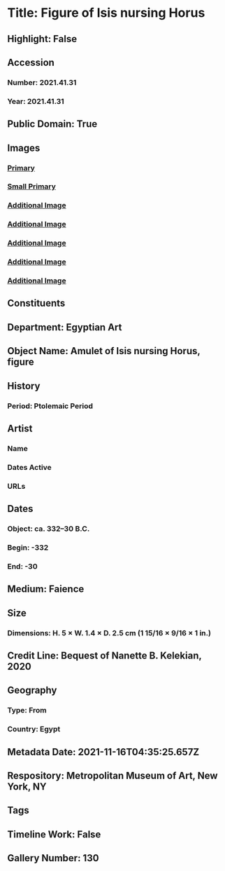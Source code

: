 # Title: Figure of Isis nursing Horus
## Highlight: False
## Accession
### Number: 2021.41.31
### Year: 2021.41.31
## Public Domain: True
## Images
### [Primary](https://images.metmuseum.org/CRDImages/eg/original/LC-2021_41_31_EGDP031962.jpg)
### [Small Primary](https://images.metmuseum.org/CRDImages/eg/web-large/LC-2021_41_31_EGDP031962.jpg)
### [Additional Image](https://images.metmuseum.org/CRDImages/eg/original/LC-2021_41_31_EGDP031967.jpg)
### [Additional Image](https://images.metmuseum.org/CRDImages/eg/original/LC-2021_41_31_EGDP031963.jpg)
### [Additional Image](https://images.metmuseum.org/CRDImages/eg/original/LC-2021_41_31_EGDP031965.jpg)
### [Additional Image](https://images.metmuseum.org/CRDImages/eg/original/LC-2021_41_31_EGDP031964.jpg)
### [Additional Image](https://images.metmuseum.org/CRDImages/eg/original/LC-2021_41_31_EGDP031966.jpg)
## Constituents
## Department: Egyptian Art
## Object Name: Amulet of Isis nursing Horus, figure
## History
### Period: Ptolemaic Period
## Artist
### Name
### Dates Active
### URLs
## Dates
### Object: ca. 332–30 B.C.
### Begin: -332
### End: -30
## Medium: Faience
## Size
### Dimensions: H. 5 × W. 1.4 × D. 2.5 cm (1 15/16 × 9/16 × 1 in.)
## Credit Line: Bequest of Nanette B. Kelekian, 2020
## Geography
### Type: From
### Country: Egypt
## Metadata Date: 2021-11-16T04:35:25.657Z
## Respository: Metropolitan Museum of Art, New York, NY
## Tags
## Timeline Work: False
## Gallery Number: 130